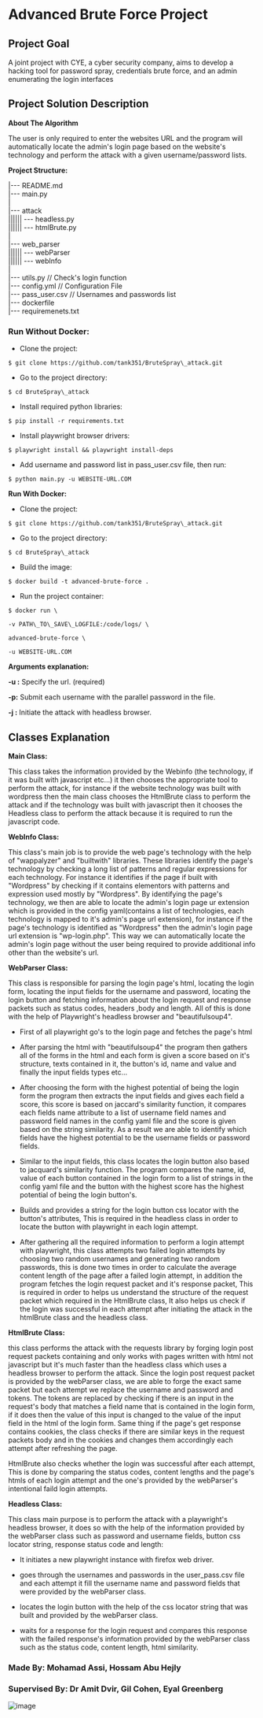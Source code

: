 # **Advanced Brute Force Project**
## **Project Goal**

A joint project with CYE, a cyber security company, aims to develop a hacking tool for password spray, credentials brute force, and an admin enumerating the login interfaces

## **Project Solution Description**

**About The Algorithm**

The user is only required to enter the websites URL and the program will automatically locate the admin's login page based on the website's technology and perform the attack with a given username/password lists.

**Project Structure:**

|--- README.md  
|--- main.py  
|  
|--- attack  
|||||| --- headless.py  
|||||| --- htmlBrute.py  
|  
|--- web_parser  
|||||| --- webParser  
|||||| --- webInfo  
|  
|--- utils.py // Check's login function  
|--- config.yml // Configuration File  
|--- pass\_user.csv // Usernames and passwords list  
|--- dockerfile  
|--- requiremenets.txt  

### **Run Without Docker:**

- Clone the project:
```
$ git clone https://github.com/tank351/BruteSpray\_attack.git
```
- Go to the project directory:
```
$ cd BruteSpray\_attack
```
- Install required python libraries:
```
$ pip install -r requirements.txt
```
- Install playwright browser drivers:
```
$ playwright install && playwright install-deps
```
- Add username and password list in pass\_user.csv file, then run:
```
$ python main.py -u WEBSITE-URL.COM
```
**Run With Docker:**

- Clone the project:
```
$ git clone https://github.com/tank351/BruteSpray\_attack.git
```
- Go to the project directory:
```
$ cd BruteSpray\_attack
```
- Build the image:
```
$ docker build -t advanced-brute-force .
```
- Run the project container:
```
$ docker run \

-v PATH\_TO\_SAVE\_LOGFILE:/code/logs/ \

advanced-brute-force \

-u WEBSITE-URL.COM
```
**Arguments explanation:**

**-u :** Specify the url. (required)

**-p:** Submit each username with the parallel password in the file.

**-j :** Initiate the attack with headless browser.

## **Classes Explanation**

**Main Class:**

This class takes the information provided by the Webinfo (the technology, if it was built with javascript etc…) it then chooses the appropriate tool to perform the attack, for instance if the website technology was built with wordpress then the main class chooses the HtmlBrute class to perform the attack and if the technology was built with javascript then it chooses the Headless class to perform the attack because it is required to run the javascript code.

**WebInfo Class:**

This class's main job is to provide the web page's technology with the help of "wappalyzer" and "builtwith" libraries. These libraries identify the page's technology by checking a long list of patterns and regular expressions for each technology. For instance it identifies if the page if built with "Wordpress" by checking if it contains elementors with patterns and expression used mostly by "Wordpress". By identifying the page's technology, we then are able to locate the admin's login page ur extension which is provided in the config yaml(contains a list of technologies, each technology is mapped to it's admin's page url extension), for instance if the page's technology is identified as "Wordpress" then the admin's login page url extension is "wp-login.php". This way we can automatically locate the admin's login page without the user being required to provide additional info other than the website's url.

**WebParser Class:**

This class is responsible for parsing the login page's html, locating the login form, locating the input fields for the username and password, locating the login button and fetching information about the login request and response packets such as status codes, headers ,body and length. All of this is done with the help of Playwright's headless browser and "beautifulsoup4".

- First of all playwright go's to the login page and fetches the page's html

- After parsing the html with "beautifulsoup4" the program then gathers all of the forms in the html and each form is given a score based on it's structure, texts contained in it, the button's id, name and value and finally the input fields types etc...

- After choosing the form with the highest potential of being the login form the program then extracts the input fields and gives each field a score, this score is based on jaccard's similarity function, it compares each fields name attribute to a list of username field names and password field names in the config yaml file and the score is given based on the string similarity. As a result we are able to identify which fields have the highest potential to be the username fields or password fields.

- Similar to the input fields, this class locates the login button also based to jacquard's similarity function. The program compares the name, id, value of each button contained in the login form to a list of strings in the config yaml file and the button with the highest score has the highest potential of being the login button's.
- Builds and provides a string for the login button css locator with the button's attributes, This is required in the headless class in order to locate the button with playwright in each login attempt.
- After gathering all the required information to perform a login attempt with playwright, this class attempts two failed login attempts by choosing two random usernames and generating two random passwords, this is done two times in order to calculate the average content length of the page after a failed login attempt, in addition the program fetches the login request packet and it's response packet, This is required in order to helps us understand the structure of the request packet which required in the HtmlBrute class, It also helps us check if the login was successful in each attempt after initiating the attack in the htmlBrute class and the headless class.

**HtmlBrute Class:**

this class performs the attack with the requests library by forging login post request packets containing and only works with pages written with html not javascript but it's much faster than the headless class which uses a headless browser to perform the attack. Since the login post request packet is provided by the webParser class, we are able to forge the exact same packet but each attempt we replace the username and password and tokens. The tokens are replaced by checking if there is an input in the request's body that matches a field name that is contained in the login form, if it does then the value of this input is changed to the value of the input field in the html of the login form. Same thing if the page's get response contains cookies, the class checks if there are similar keys in the request packets body and in the cookies and changes them accordingly each attempt after refreshing the page.

HtmlBrute also checks whether the login was successful after each attempt, This is done by comparing the status codes, content lengths and the page's htmls of each login attempt and the one's provided by the webParser's intentional faild login attempts.

**Headless Class:**

This class main purpose is to perform the attack with a playwright's headless browser, it does so with the help of the information provided by the webParser class such as password and username fields, button css locator string, response status code and length:

- It initiates a new playwright instance with firefox web driver.

- goes through the usernames and passwords in the user\_pass.csv file and each attempt it fill the username name and password fields that were provided by the webParser class.

- locates the login button with the help of the css locator string that was built and provided by the webParser class.

- waits for a response for the login request and compares this response with the failed response's information provided by the webParser class such as the status code, content length, html similarity.
  
  
  
  
### **Made By:** Mohamad Assi, Hossam Abu Hejly

### **Supervised By:** Dr Amit Dvir, Gil Cohen, Eyal Greenberg
![image](https://user-images.githubusercontent.com/57872327/185535972-a80cf8c0-90ac-48c5-8d9d-a64310ce0ea4.png)
